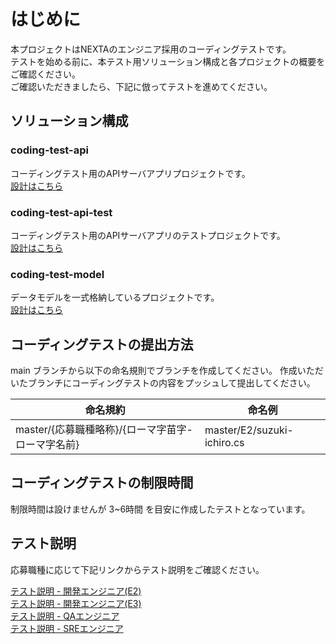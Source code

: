 # はじめに
本プロジェクトはNEXTAのエンジニア採用のコーディングテストです。  
テストを始める前に、本テスト用ソリューション構成と各プロジェクトの概要をご確認ください。  
ご確認いただきましたら、下記に倣ってテストを進めてください。  

## ソリューション構成

### coding-test-api
コーディングテスト用のAPIサーバアプリプロジェクトです。  
[設計はこちら](Design-coding-test-api.md)

### coding-test-api-test
コーディングテスト用のAPIサーバアプリのテストプロジェクトです。  
[設計はこちら](Design-coding-test-api-test.md)


### coding-test-model
データモデルを一式格納しているプロジェクトです。  
[設計はこちら](Design-coding-test-model.md)



## コーディングテストの提出方法
main ブランチから以下の命名規則でブランチを作成してください。
作成いただいたブランチにコーディングテストの内容をプッシュして提出してください。

|命名規約|命名例|
| ---- | ---- |
|master/{応募職種略称}/{ローマ字苗字-ローマ字名前}|master/E2/suzuki-ichiro.cs|

## コーディングテストの制限時間
制限時間は設けませんが 3~6時間 を目安に作成したテストとなっています。

## テスト説明
応募職種に応じて下記リンクからテスト説明をご確認ください。  

[テスト説明 - 開発エンジニア(E2)](TestDescrpition-E2.md)  
[テスト説明 - 開発エンジニア(E3)](TestDescrpition-E3.md)  
[テスト説明 - QAエンジニア](TestDescrpition-QA.md)  
[テスト説明 - SREエンジニア](TestDescrpition-SRE.md)  
